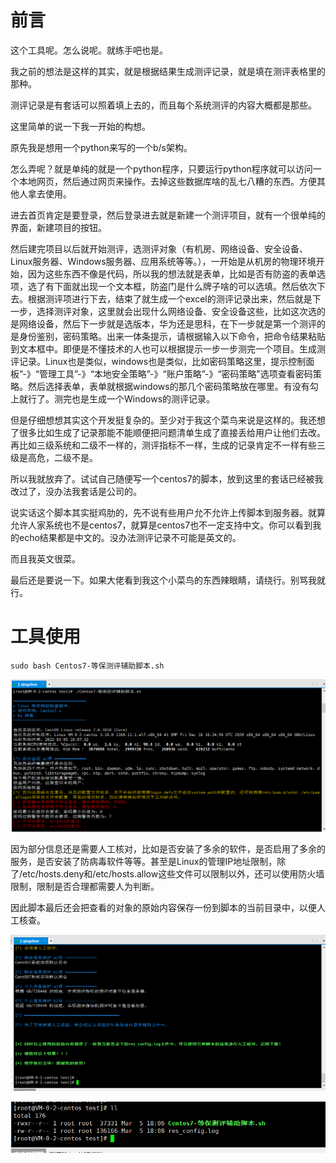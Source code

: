 # 前言

这个工具呢。怎么说呢。就练手吧也是。

我之前的想法是这样的其实，就是根据结果生成测评记录，就是填在测评表格里的那种。

测评记录是有套话可以照着填上去的，而且每个系统测评的内容大概都是那些。

这里简单的说一下我一开始的构想。

原先我是想用一个python来写的一个b/s架构。

怎么弄呢？就是单纯的就是一个python程序，只要运行python程序就可以访问一个本地网页，然后通过网页来操作。去掉这些数据库啥的乱七八糟的东西。方便其他人拿去使用。

进去首页肯定是要登录，然后登录进去就是新建一个测评项目，就有一个很单纯的界面，新建项目的按钮。

然后建完项目以后就开始测评，选测评对象（有机房、网络设备、安全设备、Linux服务器、Windows服务器、应用系统等等。），一开始是从机房的物理环境开始，因为这些东西不像是代码，所以我的想法就是表单，比如是否有防盗的表单选项，选了有下面就出现一个文本框，防盗门是什么牌子啥的可以选填。然后依次下去。根据测评项进行下去，结束了就生成一个excel的测评记录出来，然后就是下一步，选择测评对象，这里就会出现什么网络设备、安全设备这些，比如这次选的是网络设备，然后下一步就是选版本，华为还是思科，在下一步就是第一个测评的是身份鉴别，密码策略。出来一体条提示，请根据输入以下命令，把命令结果粘贴到文本框中。即便是不懂技术的人也可以根据提示一步一步测完一个项目。生成测评记录。Linux也是类似，windows也是类似，比如密码策略这里，提示控制面板”-》“管理工具”-》“本地安全策略”-》“账户策略”-》“密码策略”选项查看密码策略。然后选择表单，表单就根据windows的那几个密码策略放在哪里。有没有勾上就行了。测完也是生成一个Windows的测评记录。

但是仔细想想其实这个开发挺复杂的。至少对于我这个菜鸟来说是这样的。我还想了很多比如生成了记录那能不能顺便把问题清单生成了直接丢给用户让他们去改。再比如三级系统和二级不一样的，测评指标不一样，生成的记录肯定不一样有些三级是高危，二级不是。

所以我就放弃了。试试自己随便写一个centos7的脚本，放到这里的套话已经被我改过了，没办法我套话是公司的。

说实话这个脚本其实挺鸡肋的，先不说有些用户允不允许上传脚本到服务器。就算允许人家系统也不是centos7，就算是centos7也不一定支持中文。你可以看到我的echo结果都是中文的。没办法测评记录不可能是英文的。

而且我英文很菜。

最后还是要说一下。如果大佬看到我这个小菜鸟的东西辣眼睛，请绕行。别骂我就行。

# 工具使用

```
sudo bash Centos7-等保测评辅助脚本.sh
```



![image-20220305180928852](images/image-20220305180928852.png)

因为部分信息还是需要人工核对，比如是否安装了多余的软件，是否启用了多余的服务，是否安装了防病毒软件等等。甚至是Linux的管理IP地址限制，除了/etc/hosts.deny和/etc/hosts.allow这些文件可以限制以外，还可以使用防火墙限制，限制是否合理都需要人为判断。

因此脚本最后还会把查看的对象的原始内容保存一份到脚本的当前目录中，以便人工核查。

![image-20220305181007778](images/image-20220305181007778.png)

![image-20220305181439676](images/image-20220305181439676.png)
